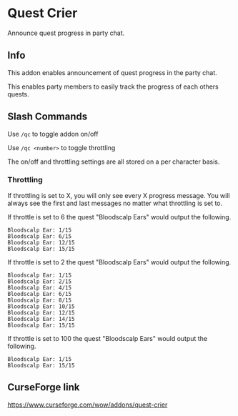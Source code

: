 # Quest Crier
Announce quest progress in party chat.

## Info

This addon enables announcement of quest progress in the party chat.

This enables party members to easily track the progress of each others quests. 

## Slash Commands

Use `/qc` to toggle addon on/off

Use `/qc <number>` to toggle throttling

The on/off and throttling settings are all stored on a per character basis.

### Throttling
If throttling is set to X, you will only see every X progress message. You will always see the first and last messages no matter what throttling is set to.

If throttle is set to 6 the quest "Bloodscalp Ears" would output the following.

    Bloodscalp Ear: 1/15
    Bloodscalp Ear: 6/15
    Bloodscalp Ear: 12/15
    Bloodscalp Ear: 15/15

If throttle is set to 2 the quest "Bloodscalp Ears" would output the following.

    Bloodscalp Ear: 1/15
    Bloodscalp Ear: 2/15
    Bloodscalp Ear: 4/15
    Bloodscalp Ear: 6/15
    Bloodscalp Ear: 8/15
    Bloodscalp Ear: 10/15
    Bloodscalp Ear: 12/15
    Bloodscalp Ear: 14/15
    Bloodscalp Ear: 15/15

If throttle is set to 100 the quest "Bloodscalp Ears" would output the following.

    Bloodscalp Ear: 1/15
    Bloodscalp Ear: 15/15

## CurseForge link
https://www.curseforge.com/wow/addons/quest-crier
